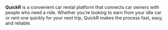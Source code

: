**QuickR** is a convenient car rental platform that connects car owners with people who need a ride. Whether you’re looking to earn from your idle car or rent one quickly for your next trip, QuickR makes the process fast, easy, and reliable.
